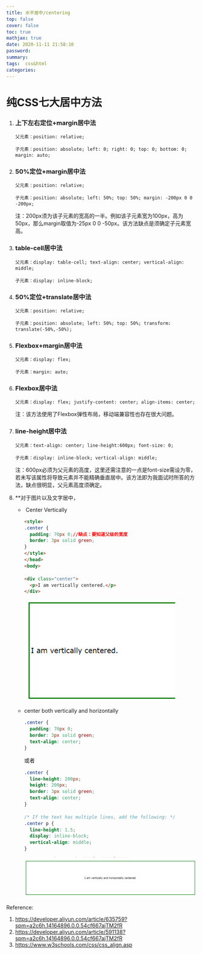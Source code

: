 ```yaml
---
title: 水平居中/centering
top: false
cover: false
toc: true
mathjax: true
date: 2020-11-11 21:58:10
password:
summary:
tags:  css&html
categories:
---
```


# 纯CSS七大居中方法

1. ### **上下左右定位+margin居中法**

   ```
   父元素：position: relative;
   
   子元素：position: absolute; left: 0; right: 0; top: 0; bottom: 0; margin: auto;
   ```

   

2. ### **50%定位+margin居中法**

   ```
   父元素：position: relative;
   
   子元素：position: absolute; left: 50%; top: 50%; margin: -200px 0 0 -200px;
   ```

   注：200px须为该子元素的宽高的一半。例如该子元素宽为100px，高为50px，那么margin取值为-25px 0 0 -50px。该方法缺点是须确定子元素宽高。

3. ### **table-cell居中法**

   ```
   父元素：display: table-cell; text-align: center; vertical-align: middle;
   
   子元素：display: inline-block;
   ```

   

4. ### **50%定位+translate居中法**

   ```
   父元素：position: relative;
   
   子元素：position: absolute; left: 50%; top: 50%; transform: translate(-50%,-50%);
   ```

5. ### **Flexbox+margin居中法**

   ```
   父元素：display: flex;
   
   子元素：margin: auto;
   ```

6. ### **Flexbox居中法**

   ```
   父元素：display: flex; justify-content: center; align-items: center;
   ```

   注：该方法使用了Flexbox弹性布局，移动端兼容性也存在很大问题。

7. ### **line-height居中法**

   ```
   父元素：text-align: center; line-height:600px; font-size: 0;
   
   子元素：display: inline-block; vertical-align: middle;
   ```

   注：600px必须为父元素的高度，这里还需注意的一点是font-size需设为零，若未写该属性将导致元素并不能精确垂直居中。该方法即为我面试时所答的方法，缺点很明显，父元素高度须确定。

8. **对于图片以及文字居中，  

   - ​	Center Vertically

     ```html
     <style>
     .center {
       padding: 70px 0;//缺点：要知道父级的宽度
       border: 3px solid green;
     }
     </style>
     </head>
     <body>
     
     <div class="center">
       <p>I am vertically centered.</p>
     </div>
     ```

     ![](水平居中-centering/1605106109638.png)

   - center both vertically and horizontally

     ```css
     .center {
       padding: 70px 0;
       border: 3px solid green;
       text-align: center;
     }
     ```

     或者

     ```css
     .center {
       line-height: 200px;
       height: 200px;
       border: 3px solid green;
       text-align: center;
     }
     
     /* If the text has multiple lines, add the following: */
     .center p {
       line-height: 1.5;
       display: inline-block;
       vertical-align: middle;
     }
     ```

     ![](水平居中-centering/1605106167637.png)

     

Reference:

1. https://developer.aliyun.com/article/635759?spm=a2c6h.14164896.0.0.54cf667ajTM2fR
2. https://developer.aliyun.com/article/591138?spm=a2c6h.14164896.0.0.54cf667ajTM2fR
3. https://www.w3schools.com/css/css_align.asp